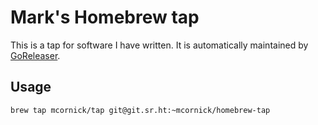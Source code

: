 # Mark's Homebrew tap

This is a tap for software I have written. It is automatically maintained by [GoReleaser](https://goreleaser.com/).

## Usage

```
brew tap mcornick/tap git@git.sr.ht:~mcornick/homebrew-tap
```
